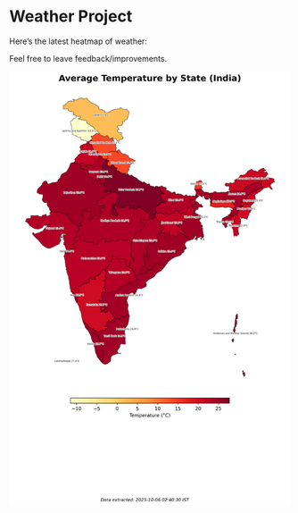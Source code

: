 # Weather Project

Here’s the latest heatmap of weather:

Feel free to leave feedback/improvements.

![India Heatmap](docs/assets/india_heatmap.png?v=E2DEC8)
